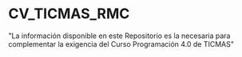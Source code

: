# CV_TICMAS_RMC
"La información disponible en este Repositorio  es la necesaria para complementar  la exigencia del Curso Programación 4.0 de TICMAS"
